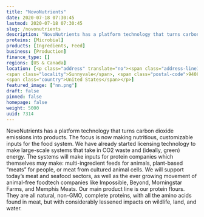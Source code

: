 ```yaml
---
title: "NovoNutrients"
date: 2020-07-18 07:30:45
lastmod: 2020-07-18 07:30:45
slug: /novonutrients
description: "NovoNutrients has a platform technology that turns carbon dioxide emissions into products. The focus is now making nutritious, customizable inputs for the food system. We have already started licensing technology to make large-scale systems that take in CO2 waste and (ideally, green) energy. The systems will make inputs for protein companies which themselves may make: multi-ingredient feeds for animals, plant-based “meats” for people, or meat from cultured animal cells."
proteins: [Microbial]
products: [Ingredients, Feed]
business: [Production]
finance_type: []
regions: [US & Canada]
location: [<p class="address" translate="no"><span class="address-line1">Anvilwood Court</span><br>
<span class="locality">Sunnyvale</span>, <span class="postal-code">94089</span><br>
<span class="country">United States</span></p>]
featured_image: ["nn.png"]
draft: false
pinned: false
homepage: false
weight: 5000
uuid: 7314
---
```

<p>NovoNutrients has a platform technology that turns carbon dioxide emissions into products. The focus is now making nutritious, customizable inputs for the food system. We have already started licensing technology to make large-scale systems that take in CO2 waste and (ideally, green) energy. The systems will make inputs for protein companies which themselves may make: multi-ingredient feeds for animals, plant-based “meats” for people, or meat from cultured animal cells. We will support today’s meat and seafood sectors, as well as the ever growing movement of animal-free foodtech companies like Impossible, Beyond, Morningstar Farms, and Memphis Meats. Our main product line is our protein flours. They are all natural, non-GMO, complete proteins, with all the amino acids found in meat, but with considerably lessened impacts on wildlife, land, and water.</p>
